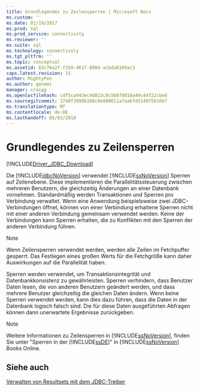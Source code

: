 ```yaml
---
title: Grundlegendes zu Zeilensperren | Microsoft Docs
ms.custom: ''
ms.date: 01/19/2017
ms.prod: sql
ms.prod_service: connectivity
ms.reviewer: ''
ms.suite: sql
ms.technology: connectivity
ms.tgt_pltfrm: ''
ms.topic: conceptual
ms.assetid: 63c76a2f-f2b9-461f-8904-acbda0169ac3
caps.latest.revision: 15
author: MightyPen
ms.author: genemi
manager: craigg
ms.openlocfilehash: cdf5ca943ec4d823c8c568f0818a49c44f22cbe6
ms.sourcegitcommit: 1740f3090b168c0e809611a7aa6fd514075616bf
ms.translationtype: MT
ms.contentlocale: de-DE
ms.lasthandoff: 05/03/2018
---
```

# <a name="understanding-row-locking"></a>Grundlegendes zu Zeilensperren
[!INCLUDE[Driver_JDBC_Download](../../includes/driver_jdbc_download.md)]

  Die [!INCLUDE[jdbcNoVersion](../../includes/jdbcnoversion_md.md)] verwendet [!INCLUDE[ssNoVersion](../../includes/ssnoversion_md.md)] Sperren auf Zeilenebene. Diese implementieren die Parallelitätssteuerung zwischen mehreren Benutzern, die gleichzeitig Änderungen an einer Datenbank vornehmen. Standardmäßig werden Transaktionen und Sperren pro Verbindung verwaltet. Wenn eine Anwendung beispielsweise zwei JDBC-Verbindungen öffnet, können von einer Verbindung erhaltene Sperren nicht mit einer anderen Verbindung gemeinsam verwendet werden. Keine der Verbindungen kann Sperren erhalten, die zu Konflikten mit den Sperren der anderen Verbindung führen.  
  
> [!NOTE]  
>  Wenn Zeilensperren verwendet werden, werden alle Zeilen im Fetchpuffer gesperrt. Das Festlegen eines großen Werts für die Fetchgröße kann daher Auswirkungen auf die Parallelität haben.  
  
 Sperren werden verwendet, um Transaktionsintegrität und Datenbankkonsistenz zu gewährleisten. Sperren verhindern, dass Benutzer Daten lesen, die von anderen Benutzern geändert werden, und dass mehrere Benutzer gleichzeitig die gleichen Daten ändern. Wenn keine Sperren verwendet werden, kann dies dazu führen, dass die Daten in der Datenbank logisch falsch sind. Die für diese Daten ausgeführten Abfragen können dann unerwartete Ergebnisse zurückgeben.  
  
> [!NOTE]  
>  Weitere Informationen zu Zeilensperren in [!INCLUDE[ssNoVersion](../../includes/ssnoversion_md.md)], finden Sie unter "Sperren in der [!INCLUDE[ssDE](../../includes/ssde_md.md)]" in [!INCLUDE[ssNoVersion](../../includes/ssnoversion_md.md)] Books Online.  
  
## <a name="see-also"></a>Siehe auch  
 [Verwalten von Resultsets mit dem JDBC-Treiber](../../connect/jdbc/managing-result-sets-with-the-jdbc-driver.md)  
  
  
